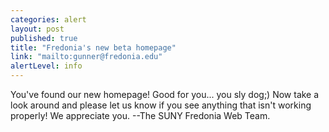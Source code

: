 ```yaml
---
categories: alert
layout: post
published: true
title: "Fredonia's new beta homepage"
link: "mailto:gunner@fredonia.edu"
alertLevel: info
---
```


You've found our new homepage! Good for you... you sly dog;) Now take a look around and please let us know if you see anything that isn't working properly! We appreciate you. --The SUNY Fredonia Web Team.